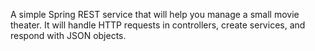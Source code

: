 A simple Spring REST service that will help you manage a small movie theater. It will handle HTTP requests in controllers, create services, and respond with JSON objects.
